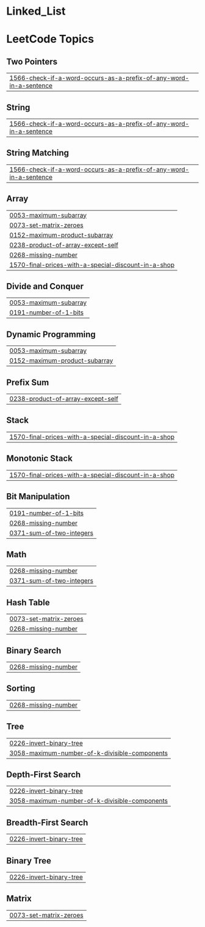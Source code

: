 # Linked_List
<!---LeetCode Topics Start-->
# LeetCode Topics
## Two Pointers
|  |
| ------- |
| [1566-check-if-a-word-occurs-as-a-prefix-of-any-word-in-a-sentence](https://github.com/ArupDas15/Linked_List/tree/master/1566-check-if-a-word-occurs-as-a-prefix-of-any-word-in-a-sentence) |
## String
|  |
| ------- |
| [1566-check-if-a-word-occurs-as-a-prefix-of-any-word-in-a-sentence](https://github.com/ArupDas15/Linked_List/tree/master/1566-check-if-a-word-occurs-as-a-prefix-of-any-word-in-a-sentence) |
## String Matching
|  |
| ------- |
| [1566-check-if-a-word-occurs-as-a-prefix-of-any-word-in-a-sentence](https://github.com/ArupDas15/Linked_List/tree/master/1566-check-if-a-word-occurs-as-a-prefix-of-any-word-in-a-sentence) |
## Array
|  |
| ------- |
| [0053-maximum-subarray](https://github.com/ArupDas15/Linked_List/tree/master/0053-maximum-subarray) |
| [0073-set-matrix-zeroes](https://github.com/ArupDas15/Linked_List/tree/master/0073-set-matrix-zeroes) |
| [0152-maximum-product-subarray](https://github.com/ArupDas15/Linked_List/tree/master/0152-maximum-product-subarray) |
| [0238-product-of-array-except-self](https://github.com/ArupDas15/Linked_List/tree/master/0238-product-of-array-except-self) |
| [0268-missing-number](https://github.com/ArupDas15/Linked_List/tree/master/0268-missing-number) |
| [1570-final-prices-with-a-special-discount-in-a-shop](https://github.com/ArupDas15/Linked_List/tree/master/1570-final-prices-with-a-special-discount-in-a-shop) |
## Divide and Conquer
|  |
| ------- |
| [0053-maximum-subarray](https://github.com/ArupDas15/Linked_List/tree/master/0053-maximum-subarray) |
| [0191-number-of-1-bits](https://github.com/ArupDas15/Linked_List/tree/master/0191-number-of-1-bits) |
## Dynamic Programming
|  |
| ------- |
| [0053-maximum-subarray](https://github.com/ArupDas15/Linked_List/tree/master/0053-maximum-subarray) |
| [0152-maximum-product-subarray](https://github.com/ArupDas15/Linked_List/tree/master/0152-maximum-product-subarray) |
## Prefix Sum
|  |
| ------- |
| [0238-product-of-array-except-self](https://github.com/ArupDas15/Linked_List/tree/master/0238-product-of-array-except-self) |
## Stack
|  |
| ------- |
| [1570-final-prices-with-a-special-discount-in-a-shop](https://github.com/ArupDas15/Linked_List/tree/master/1570-final-prices-with-a-special-discount-in-a-shop) |
## Monotonic Stack
|  |
| ------- |
| [1570-final-prices-with-a-special-discount-in-a-shop](https://github.com/ArupDas15/Linked_List/tree/master/1570-final-prices-with-a-special-discount-in-a-shop) |
## Bit Manipulation
|  |
| ------- |
| [0191-number-of-1-bits](https://github.com/ArupDas15/Linked_List/tree/master/0191-number-of-1-bits) |
| [0268-missing-number](https://github.com/ArupDas15/Linked_List/tree/master/0268-missing-number) |
| [0371-sum-of-two-integers](https://github.com/ArupDas15/Linked_List/tree/master/0371-sum-of-two-integers) |
## Math
|  |
| ------- |
| [0268-missing-number](https://github.com/ArupDas15/Linked_List/tree/master/0268-missing-number) |
| [0371-sum-of-two-integers](https://github.com/ArupDas15/Linked_List/tree/master/0371-sum-of-two-integers) |
## Hash Table
|  |
| ------- |
| [0073-set-matrix-zeroes](https://github.com/ArupDas15/Linked_List/tree/master/0073-set-matrix-zeroes) |
| [0268-missing-number](https://github.com/ArupDas15/Linked_List/tree/master/0268-missing-number) |
## Binary Search
|  |
| ------- |
| [0268-missing-number](https://github.com/ArupDas15/Linked_List/tree/master/0268-missing-number) |
## Sorting
|  |
| ------- |
| [0268-missing-number](https://github.com/ArupDas15/Linked_List/tree/master/0268-missing-number) |
## Tree
|  |
| ------- |
| [0226-invert-binary-tree](https://github.com/ArupDas15/Linked_List/tree/master/0226-invert-binary-tree) |
| [3058-maximum-number-of-k-divisible-components](https://github.com/ArupDas15/Linked_List/tree/master/3058-maximum-number-of-k-divisible-components) |
## Depth-First Search
|  |
| ------- |
| [0226-invert-binary-tree](https://github.com/ArupDas15/Linked_List/tree/master/0226-invert-binary-tree) |
| [3058-maximum-number-of-k-divisible-components](https://github.com/ArupDas15/Linked_List/tree/master/3058-maximum-number-of-k-divisible-components) |
## Breadth-First Search
|  |
| ------- |
| [0226-invert-binary-tree](https://github.com/ArupDas15/Linked_List/tree/master/0226-invert-binary-tree) |
## Binary Tree
|  |
| ------- |
| [0226-invert-binary-tree](https://github.com/ArupDas15/Linked_List/tree/master/0226-invert-binary-tree) |
## Matrix
|  |
| ------- |
| [0073-set-matrix-zeroes](https://github.com/ArupDas15/Linked_List/tree/master/0073-set-matrix-zeroes) |
<!---LeetCode Topics End-->